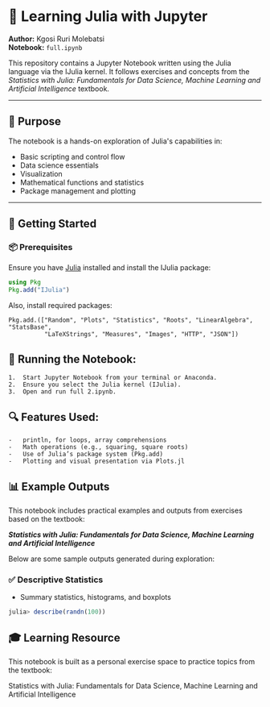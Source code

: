 # 📘 Learning Julia with Jupyter

**Author:** Kgosi Ruri Molebatsi  
**Notebook:** `full.ipynb`

This repository contains a Jupyter Notebook written using the Julia language via the IJulia kernel. It follows exercises and concepts from the *Statistics with Julia: Fundamentals for Data Science, Machine Learning and Artificial Intelligence* textbook.

---

## 📌 Purpose

The notebook is a hands-on exploration of Julia's capabilities in:

- Basic scripting and control flow  
- Data science essentials  
- Visualization  
- Mathematical functions and statistics  
- Package management and plotting

---

## 🚀 Getting Started

### 📦 Prerequisites

Ensure you have [Julia](https://julialang.org/downloads/) installed and install the IJulia package:

```julia
using Pkg
Pkg.add("IJulia")
```

Also, install required packages:
```
Pkg.add.(["Random", "Plots", "Statistics", "Roots", "LinearAlgebra", "StatsBase", 
          "LaTeXStrings", "Measures", "Images", "HTTP", "JSON"])
```

## 🧪 Running the Notebook:
	1.	Start Jupyter Notebook from your terminal or Anaconda.
	2.	Ensure you select the Julia kernel (IJulia).
	3.	Open and run full 2.ipynb.

## 🔍 Features Used:
	- 	println, for loops, array comprehensions
	- 	Math operations (e.g., squaring, square roots)
	- 	Use of Julia’s package system (Pkg.add)
	- 	Plotting and visual presentation via Plots.jl
 ## 📊 Example Outputs

This notebook includes practical examples and outputs from exercises based on the textbook:

**_Statistics with Julia: Fundamentals for Data Science, Machine Learning and Artificial Intelligence_**

Below are some sample outputs generated during exploration:

### ✅ Descriptive Statistics
- Summary statistics, histograms, and boxplots
```julia
julia> describe(randn(100))
```

## 🎓 Learning Resource

This notebook is built as a personal exercise space to practice topics from the textbook:

Statistics with Julia: Fundamentals for Data Science, Machine Learning and Artificial Intelligence
